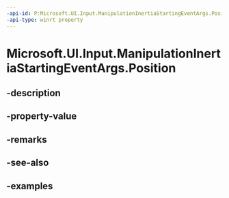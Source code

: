 ```yaml
---
-api-id: P:Microsoft.UI.Input.ManipulationInertiaStartingEventArgs.Position
-api-type: winrt property
---
```


# Microsoft.UI.Input.ManipulationInertiaStartingEventArgs.Position

<!--
public Windows.Foundation.Point Position { get; }
-->


## -description

## -property-value

## -remarks

## -see-also

## -examples


